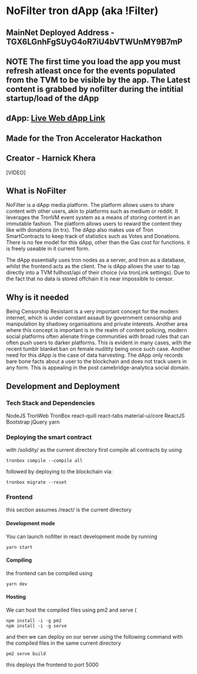 # NoFilter tron dApp (aka !Filter) 

## MainNet Deployed Address - TGX6LGnhFgSUyG4oR7iU4bVTWUnMY9B7mP
## NOTE The first time you load the app you must refresh atleast once for the events populated from the TVM to be visible by the app. The Latest content is grabbed by nofilter during the intitial startup/load of the dApp
## dApp: [Live Web dApp Link](http://loopexplorer.io:8080/)
## Made for the Tron Accelerator Hackathon
## Creator - Harnick Khera

[VIDEO]

## What is NoFilter
NoFilter is a dApp media platform. The platform allows users to share content with other users, akin to platforms such as medium or reddit. It leverages the TronVM event system as a means of storing content in an immutable fashion. The platform allows users to reward the content they like with donations (in trx). The dApp also makes use of Tron SmartContracts to keep track of statistics such as Votes and Donations. There is no fee model for this dApp, other than the Gas cost for functions. it is freely useable in it current form. 

The dApp essentially uses tron nodes as a server, and tron as a database, whilst the frontend acts as the client. The is dApp allows the user to tap directly into a TVM fullhost/api of their choice (via tronLink settings). Due to the fact that no data is stored offchain it is near impossible to censor.

## Why is it needed

Being Censorship Resistant is a very important concept for the modern internet, which is under constant assault by government censorship and manipulation by shadowy organisations and private interests. Another area where this concept is important is in the realm of content policing, modern social platforms often alienate fringe communities with broad rules that can often push users to darker platforms. This is evident in many cases, with the recent tumblr blanket ban on female nuditity being once such case.  Another need for this dApp is the case of data harvesting. The dApp only records bare bone facts about a user to the blockchain and does not track users in any form. This is appealing in the post camebridge-analytica social domain.

## Development and Deployment

### Tech Stack and Dependencies

NodeJS
TronWeb
TronBox
react-quill
react-tabs
material-ui/core
ReactJS
Bootstrap
jQuery
yarn

### Deploying the smart contract

with /solidity/ as the current directory first compile all contracts by using 

``` 
tronbox compile --compile all
```

followed by deploying to the blockchain via:

``` 
tronbox migrate --reset
```

### Frontend 

this section assumes /react/ is the current directory

#### Development mode

You can launch nofilter in react development mode by running

```
yarn start
```

#### Compiling

the frontend can be compiled using 

```
yarn dev
```

#### Hosting

We can host the compiled files using pm2 and serve (
```
npm install -i -g pm2
npm install -i -g serve
```

and then we can deploy on our server using the following command with the compiled files in the same current directory

```
pm2 serve build
```

this deploys the frontend to port 5000


